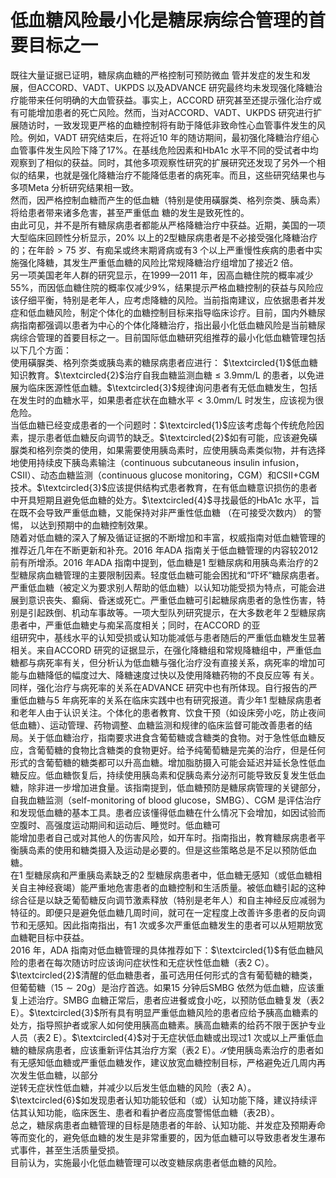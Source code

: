 # 低血糖风险最小化是糖尿病综合管理的首要目标之一  
既往大量证据已证明，糖尿病血糖的严格控制可预防微血 管并发症的发生和发展，但ACCORD、VADT、UKPDS 以及ADVANCE 研究最终均未发现强化降糖治疗能带来任何明确的大血管获益。事实上，ACCORD 研究甚至还提示强化治疗或有可能增加患者的死亡风险。然而，当对ACCORD、VADT、UKPDS 研究进行扩展随访时，一致发现更严格的血糖控制将有助于降低非致命性心血管事件发生的风险。例如，VADT 研究结束后，在将近10 年的随访期间，最初强化降糖治疗组心血管事件发生风险下降了$17\%$。在基线危险因素和HbA1c 水平不同的受试者中均观察到了相似的获益。同时，其他多项观察性研究的扩展研究还发现了另外一个相似的结果，也就是强化降糖治疗不能降低患者的病死率。而且，这些研究结果也与多项Meta 分析研究结果相一致。  
然而，因严格控制血糖而产生的低血糖（特别是使用磺脲类、格列奈类、胰岛素）将给患者带来诸多危害，甚至严重低血 糖的发生是致死性的。  
由此可见，并不是所有糖尿病患者都能从严格降糖治疗中获益。近期，美国的一项大型临床回顾性分析显示，$20\%$ 以上的2型糖尿病患者是不必接受强化降糖治疗的；在年龄$>75$ 岁、有痴呆或终末期肾病或有3 个以上严重慢性疾病的患者中实施强化降糖，其发生严重低血糖的风险比常规降糖治疗组增加了接近2 倍。  
另一项美国老年人群的研究显示，在1999—2011 年，因高血糖住院的概率减少$55\%$，而因低血糖住院的概率仅减少$9\%$，结果提示严格血糖控制的获益与风险应该仔细平衡，特别是老年人，应考虑降糖的风险。当前指南建议，应依据患者并发症和低血糖风险，制定个体化的血糖控制目标来指导临床诊疗。目前，国内外糖尿病指南都强调以患者为中心的个体化降糖治疗，指出最小化低血糖风险是当前糖尿病综合管理的首要目标之一。目前国际低血糖研究组推荐的最小化低血糖管理包括以下几个方面：  
使用磺脲类、格列奈类或胰岛素的糖尿病患者应进行： $\textcircled{1}$低血糖知识教育。$\textcircled{2}$治疗自我血糖监测血糖$\leqslant3.9\mathrm{mm}/\mathrm{L}$ 的患者，以免进展为临床医源性低血糖。$\textcircled{3}$规律询问患者有无低血糖发生，包括在发生时的血糖水平，如果患者症状在血糖水平$<3.0\mathrm{mm}/\mathrm{L}$ 时发生，应该视为很危险。  
当低血糖已经变成患者的一个问题时：$\textcircled{1}$应该考虑每个传统危险因素，提示患者低血糖反向调节的缺乏。$\textcircled{2}$如有可能，应该避免磺脲类和格列奈类的使用，如果需要使用胰岛素时，应使用胰岛素类似物，并有选择地使用持续皮下胰岛素输注（continuous subcutaneous insulin infusion，CSII）、动态血糖监测（continuous glucose monitoring，CGM）和CSII+CGM 技术。$\textcircled{3}$应该提供结构式患者教育，在有低血糖意识损伤的患者中开具短期且避免低血糖的处方。$\textcircled{4}$寻找最低的HbA1c 水平，旨在既不会导致严重低血糖，又能保持对非严重性低血糖 （在可接受次数内） 的警惕， 以达到预期中的血糖控制效果。  
随着对低血糖的深入了解及循证证据的不断增加和丰富，权威指南对低血糖管理的推荐近几年在不断更新和补充。2016 年ADA 指南关于低血糖管理的内容较2012 前有所增添。2016 年ADA 指南中提到，低血糖是1 型糖尿病和用胰岛素治疗的2 型糖尿病血糖管理的主要限制因素。轻度低血糖可能会困扰和“吓坏”糖尿病患者。  
严重低血糖（被定义为要求别人帮助的低血糖）以认知功能受损为特点，可能会进展到意识丧失、癫痫、昏迷或死亡。严重低血糖可引起糖尿病患者的急性伤害，特别是引起跌倒、机动车事故等。一项大型队列研究提示，在大多数老年２型糖尿病患者中，严重低血糖史与痴呆高度相关；同时，在ACCORD 的亚  
组研究中，基线水平的认知受损或认知功能减低与患者随后的严重低血糖发生显著相关。来自ACCORD 研究的证据显示，在强化降糖组和常规降糖组中，严重低血糖都与病死率有关，但分析认为低血糖与强化治疗没有直接关系，病死率的增加可能与血糖降低的幅度过大、降糖速度过快以及使用降糖药物的不良反应等 有关。  
同样，强化治疗与病死率的关系在ADVANCE 研究中也有所体现。自行报告的严重低血糖与5 年病死率的关系在临床实践中也有研究报道。青少年1 型糖尿病患者和老年人由于认识关注。个体化的患者教育、饮食干预（如设床旁小吃，防止夜间低血糖）、运动管理、药物调整、血糖监测和规律的临床监督可能改善患者的结局。关于低血糖治疗，指南要求进食含葡萄糖或含糖类的食物。对于急性低血糖反应，含葡萄糖的食物比含糖类的食物更好。给予纯葡萄糖是完美的治疗，但是任何形式的含葡萄糖的糖类都可以升高血糖。增加脂肪摄入可能会延迟并延长急性低血糖反应。低血糖恢复后，持续使用胰岛素和促胰岛素分泌剂可能导致反复发生低血糖，除非进一步增加进食量。该指南提到，低血糖预防是糖尿病管理的关键部分，自我血糖监测（self-monitoring of blood glucose，SMBG）、CGM 是评估治疗和发现低血糖的基本工具。患者应该懂得低血糖在什么情况下会增加，如因试验而空腹时、高强度运动期间和运动后、睡觉时。低血糖可  
能增加患者自己或对其他人的伤害风险，如开车时。指南指出，教育糖尿病患者平衡胰岛素的使用和糖类摄入及运动是必要的。但是这些策略总是不足以预防低血糖。  
在1 型糖尿病和严重胰岛素缺乏的2 型糖尿病患者中，低血糖无感知（或低血糖相关自主神经衰竭）能严重地危害患者的血糖控制和生活质量。被低血糖引起的这种综合征是以缺乏葡萄糖反向调节激素释放（特别是老年人）和自主神经反应减弱为特征的。即便只是避免低血糖几周时间，就可在一定程度上改善许多患者的反向调节和无感知。因此指南指出，有1 次或多次严重低血糖发生的患者可以从短期放宽血糖靶目标中获益。  
2016 年，ADA 指南对低血糖管理的具体推荐如下：$\textcircled{1}$有低血糖风险的患者在每次随访时应该询问症状性和无症状性低血糖（表2 C）。$\textcircled{2}$清醒的低血糖患者，虽可选用任何形式的含有葡萄糖的糖类，但葡萄糖（$15\sim20\mathrm{g}$）是治疗首选。如果15 分钟后SMBG 依然为低血糖，应该重复上述治疗。SMBG 血糖正常后，患者应进餐或食小吃，以预防低血糖复发（表2 E）。$\textcircled{3}$所有具有明显严重低血糖风险的患者应给予胰高血糖素的处方，指导照护者或家人如何使用胰高血糖素。胰高血糖素的给药不限于医护专业人员（表2 E）。$\textcircled{4}$对于无症状低血糖或出现过1 次或以上严重低血糖的糖尿病患者，应该重新评估其治疗方案（表2 E）。$\mathcal{S}$使用胰岛素治疗的患者如有无感知低血糖或严重低血糖发作，建议放宽血糖控制目标，严格避免近几周内再次发生低血糖，以部分  
逆转无症状性低血糖，并减少以后发生低血糖的风险（表2 A）。$\textcircled{6}$如发现患者认知功能较低和（或）认知功能下降，建议持续评估其认知功能，临床医生、患者和看护者应高度警惕低血糖（表2B）。  
总之，糖尿病患者血糖管理的目标是随患者的年龄、认知功能、并发症及预期寿命等而变化的，避免低血糖的发生是非常重要的，因为低血糖可以导致患者发生瀑布式事件，甚至生活质量受损。  
目前认为，实施最小化低血糖管理可以改变糖尿病患者低血糖的风险。  
